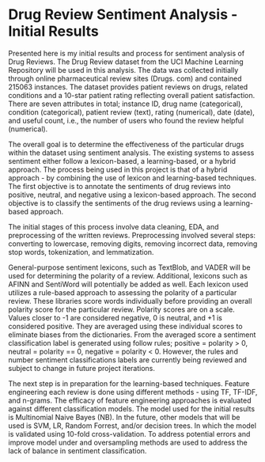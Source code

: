 # Drug Review Sentiment Analysis - Initial Results
Presented here is my initial results and process for sentiment analysis of Drug Reviews. The Drug Review dataset from the UCI Machine Learning Repository will be used in this analysis. The data was collected initially through online pharmaceutical review sites (Drugs. com) and contained 215063 instances. The dataset provides patient reviews on drugs, related conditions and a 10-star patient rating reflecting overall patient satisfaction. There are seven attributes in total; instance ID, drug name (categorical), condition (categorical), patient review (text), rating (numerical), date (date), and useful count, i.e., the number of users who found the review helpful (numerical).

The overall goal is to determine the effectiveness of the particular drugs within the dataset using sentiment analysis. The existing systems to assess sentiment either follow a lexicon-based, a learning-based, or a hybrid approach. The process being used in this project is that of a hybrid approach - by combining the use of lexicon and learning-based techniques. The first objective is to annotate the sentiments of drug reviews into positive, neutral, and negative using a lexicon-based approach. The second objective is to classify the sentiments of the drug reviews using a learning-based approach.

The initial stages of this process involve data cleaning, EDA, and preprocessing of the written reviews. Preprocessing involved several steps: converting to lowercase, removing digits, removing incorrect data, removing stop words, tokenization, and lemmatization.

General-purpose sentiment lexicons, such as TextBlob, and VADER will be used for determining the polarity of a review. Additional, lexicons such as AFINN and SentiWord will potentially be added as well. Each lexicon used utilizes a rule-based approach to assessing the polarity of a particular review. These libraries score words individually before providing an overall polarity score for the particular review. Polarity scores are on a scale. Values closer to -1 are considered negative, 0 is neutral, and +1 is considered positive. They are averaged using these individual scores to eliminate biases from the dictionaries. From the averaged score a sentiment classification label is generated using follow rules; positive = polarity > 0, neutral = polarity == 0, negative = polarity < 0. However, the rules and number sentiment classifications labels are currently being reviewed and subject to change in future project iterations.

The next step is in preparation for the learning-based techniques. Feature engineering each review is done using different methods - using TF, TF-IDF, and n-grams. The efficacy of feature engineering approaches is evaluated against different classification models. The model used for the initial results is Multinomial Naive Bayes (NB). In the future, other models that will be used is SVM, LR, Random Forrest, and/or decision trees. In which the model is validated using 10-fold cross-validation. To address potential errors and improve model under and oversampling methods are used to address the lack of balance in sentiment classification. 
